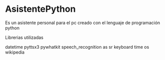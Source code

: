 # AsistentePython
Es un asistente personal para el pc creado con el lenguaje de programación python

Librerias utilizadas 

 datetime
 pyttsx3
 pywhatkit
 speech_recognition as sr
 keyboard
 time
 os
 wikipedia
